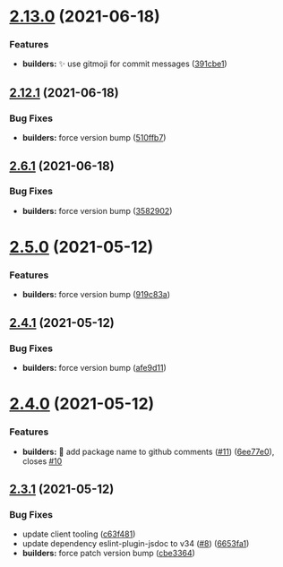 # [2.13.0](https://github.com/ng-easy/platform/compare/@ng-easy/builders@2.12.1...@ng-easy/builders@2.13.0) (2021-06-18)


### Features

* **builders:** :sparkles: use gitmoji for commit messages ([391cbe1](https://github.com/ng-easy/platform/commit/391cbe1d9a1a0df4101bffc47b36620a8898c01f))

## [2.12.1](https://github.com/ng-easy/platform/compare/@ng-easy/builders@2.12.0...@ng-easy/builders@2.12.1) (2021-06-18)


### Bug Fixes

* **builders:** force version bump ([510ffb7](https://github.com/ng-easy/platform/commit/510ffb7330abb7af7d98a7f33da145682cd8df29))

## [2.6.1](https://github.com/ng-easy/platform/compare/@ng-easy/builders@2.6.0...@ng-easy/builders@2.6.1) (2021-06-18)


### Bug Fixes

* **builders:** force version bump ([3582902](https://github.com/ng-easy/platform/commit/3582902b36e7387894c2d66aae8fdb690d652c1a))

# [2.5.0](https://github.com/ng-easy/platform/compare/@ng-easy/builders@2.4.1...@ng-easy/builders@2.5.0) (2021-05-12)


### Features

* **builders:** force version bump ([919c83a](https://github.com/ng-easy/platform/commit/919c83ad2fbc2273396ddc611fc93d86b27cd4be))

## [2.4.1](https://github.com/ng-easy/platform/compare/@ng-easy/builders@2.4.0...@ng-easy/builders@2.4.1) (2021-05-12)


### Bug Fixes

* **builders:** force version bump ([afe9d11](https://github.com/ng-easy/platform/commit/afe9d116857410adc16e80656664ec78cb0dac5b))

# [2.4.0](https://github.com/ng-easy/platform/compare/@ng-easy/builders@2.3.1...@ng-easy/builders@2.4.0) (2021-05-12)


### Features

* **builders:** :lipstick: add package name to github comments ([#11](https://github.com/ng-easy/platform/issues/11)) ([6ee77e0](https://github.com/ng-easy/platform/commit/6ee77e0aee738dcf73d19e89539658ac7f7ee32c)), closes [#10](https://github.com/ng-easy/platform/issues/10)

## [2.3.1](https://github.com/ng-easy/platform/compare/@ng-easy/builders@2.3.0...@ng-easy/builders@2.3.1) (2021-05-12)


### Bug Fixes

* update client tooling ([c63f481](https://github.com/ng-easy/platform/commit/c63f481e5776c46da789a878dfd3f6cef68e2560))
* update dependency eslint-plugin-jsdoc to v34 ([#8](https://github.com/ng-easy/platform/issues/8)) ([6653fa1](https://github.com/ng-easy/platform/commit/6653fa1fc598c536e65da53ba10ae995e5912d79))
* **builders:** force patch version bump ([cbe3364](https://github.com/ng-easy/platform/commit/cbe33648977d0b08f10827f72e1b681392fb0c50))
